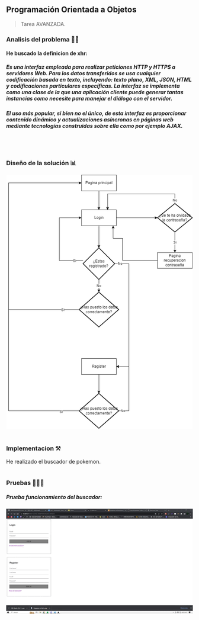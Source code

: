 ## Programación Orientada a Objetos

> Tarea AVANZADA.

### Analisis del problema 👨‍🏫


#### He buscado la definicion de xhr: 

##### Es una interfaz empleada para realizar peticiones HTTP y HTTPS a servidores Web. Para los datos transferidos se usa cualquier codificación basada en texto, incluyendo: texto plano, XML, JSON, HTML y codificaciones particulares específicas. La interfaz se implementa como una clase de la que una aplicación cliente puede generar tantas instancias como necesite para manejar el diálogo con el servidor.

##### El uso más popular, si bien no el único, de esta interfaz es proporcionar contenido dinámico y actualizaciones asíncronas en páginas web mediante tecnologías construidas sobre ella como por ejemplo AJAX.
    
<br></br>



### Diseño de la solución 📊

![UML](recursos/UML.png)
<br></br>

### Implementacion ⚒

He realizado el buscador de pokemon.
<br></br>

### Pruebas 👨🏻‍💻

##### Prueba funcionamiento del buscador:

![GIF](recursos/prueba1.gif)